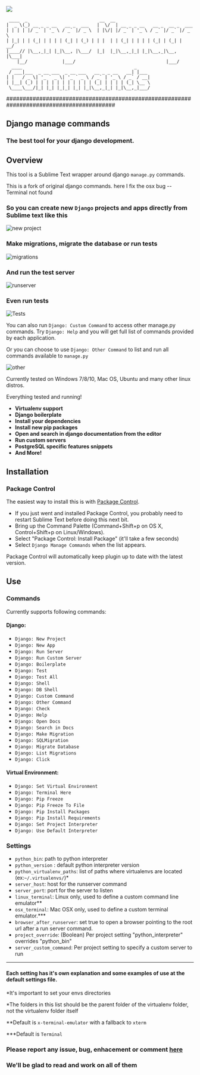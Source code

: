 <a href="https://packagecontrol.io/packages/Django%20Manage%20Commands"><img src="https://packagecontrol.herokuapp.com/downloads/Django%20Manage%20Commands.svg?color=42A672"></a>

     ____  _                           __  __                                           
    |  _ \(_) __ _ _ __   __ _  ___   |  \/  | __ _ _ __   __ _  __ _  ___              
    | | | | |/ _` | '_ \ / _` |/ _ \  | |\/| |/ _` | '_ \ / _` |/ _` |/ _ \             
    | |_| | | (_| | | | | (_| | (_) | | |  | | (_| | | | | (_| | (_| |  __/             
    |____// |\__,_|_| |_|\__, |\___/  |_|  |_|\__,_|_| |_|\__,_|\__, |\___|             
        |__/             |___/                                  |___/                   
      ____                                          _                                   
     / ___|___  _ __ ___  _ __ ___   __ _ _ __   __| |___                               
    | |   / _ \| '_ ` _ \| '_ ` _ \ / _` | '_ \ / _` / __|                              
    | |__| (_) | | | | | | | | | | | (_| | | | | (_| \__ \                              
     \____\___/|_| |_| |_|_| |_| |_|\__,_|_| |_|\__,_|___/                              
                                                                                        
#########################################################################################

## Django manage commands

### The best tool for your django development.

## Overview

This tool is a Sublime Text wrapper around django `manage.py` commands.

This is a fork of original django commands. here I fix the osx bug -- Terminal not found

### So you can create new `Django` projects and apps directly from Sublime text like this

![new project](http://i.giphy.com/3oKIPjMXcl4xWh4Y8M.gif "New project screen")

### Make migrations, migrate the database  or run tests

![migrations](http://i.giphy.com/3oKIPnnN6HjE0ofhde.gif "make migrations")

### And run the test server
![runserver](http://i.giphy.com/3oKIPdSCp3XDX7Eqze.gif "run server")  

### Even run tests

![Tests](http://i.giphy.com/3oKIPfFrzQvmUj50Ji.gif "tests")  


You can also run `Django: Custom Command` to access other manage.py commands. Try `Django: Help` and you will get full list of commands provided by each application.

Or you can choose to use `Django: Other Command` to list and run all commands available to `manage.py`

![other](http://i.giphy.com/3oKIPAwltfeuKESVTW.gif "other commands")  

Currently tested on Windows 7/8/10, Mac OS, Ubuntu and many other linux distros.

Everything tested and running!

* __Virtualenv support__
* __Django boilerplate__
* __Install your dependencies__
* __Install new pip packages__
* __Open and search in django documentation from the editor__
* __Run custom servers__
* __PostgreSQL specific features snippets__
* __And More!__

## Installation

### Package Control

The easiest way to install this is with [Package Control](http://wbond.net/sublime\_packages/package\_control).

 * If you just went and installed Package Control, you probably need to restart Sublime Text before doing this next bit.
 * Bring up the Command Palette (Command+Shift+p on OS X, Control+Shift+p on Linux/Windows).
 * Select "Package Control: Install Package" (it'll take a few seconds)
 * Select `Django Manage Commands` when the list appears.

Package Control will automatically keep plugin up to date with the latest version.

## Use

### Commands
Currently supports following commands:

#### Django:
 * `Django: New Project`
 * `Django: New App`
 * `Django: Run Server`
 * `Django: Run Custom Server`
 * `Django: Boilerplate`
 * `Django: Test`
 * `Django: Test All`
 * `Django: Shell`
 * `Django: DB Shell`
 * `Django: Custom Command`
 * `Django: Other Command`
 * `Django: Check`
 * `Django: Help`
 * `Django: Open Docs`
 * `Django: Search in Docs`
 * `Django: Make Migration`
 * `Django: SQLMigration` 
 * `Django: Migrate Database`
 * `Django: List Migrations`
 * `Django: Click`

#### Virtual Environment:
 * `Django: Set Virtual Environment`
 * `Django: Terminal Here`
 * `Django: Pip Freeze`
 * `Django: Pip Freeze To File`
 * `Django: Pip Install Packages`
 * `Django: Pip Install Requirements`
 * `Django: Set Project Interpreter`
 * `Django: Use Default Interpreter`

### Settings

 * `python_bin`: path to python interpreter
 * `python_version` : default python interpreter version
 * `python_virtualenv_paths`: list of paths where virtualenvs are located (ex:`~/.virtualenvs/`)\* 
 * `server_host`: host for the runserver command
 * `server_port`: port for the server to listen
 * `linux_terminal`: Linux only, used to define a custom command line emulator\*\*
 * `osx_terminal`: Mac OSX only, used to define a custom terminal emulator.\*\*\*
 * `browser_after_runserver`: set true to open a browser pointing to the root url after a run server command.
 * `project_override`: (Boolean) Per project setting "python_interpreter" overrides "python_bin"
 * `server_custom_command`: Per project setting to specify a custom server to run
 
***

#### Each setting has it's own explanation and some examples of use at the default settings file.

\*It's important to set your envs directories

\*The folders in this list should be the parent folder of the virtualenv folder, not the virtualenv folder itself

\*\*Default is `x-terminal-emulator` with a fallback to `xterm`

\*\*\*Default is `Terminal`

### Please report any issue, bug, enhacement or comment [here](https://github.com/vladimirnani/DjangoCommands/issues) 
### We'll be glad to read and work on all of them


